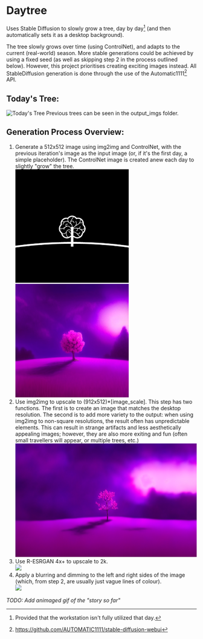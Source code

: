 # Daytree
Uses Stable Diffusion to slowly grow a tree, day by day[^1] (and then automatically sets it as a desktop background).

The tree slowly grows over time (using ControlNet), and adapts to the current (real-world) season. More stable generations could be achieved by using a fixed seed (as well as skipping step 2 in the process outlined below). However, this project prioritises creating exciting images instead. All StableDiffusion generation is done through the use of the Automatic1111[^2] API. 


## Today's Tree:
![Today's Tree](https://github.com/Yerren/Daytree/blob/main/output_imgs/desktop_img.bmp?raw=true)
Previous trees can be seen in the output_imgs folder.

## Generation Process Overview:
1) Generate a 512x512 image using img2img and ControlNet, with the previous iteration's image as the input image (or, if it's the first day, a simple placeholder). The ControlNet image is created anew each day to slightly "grow" the tree.\
   <img src="https://github.com/Yerren/Daytree/blob/main/controlnet_img_sketch.png?raw=true" height="300" /> <img src="https://github.com/Yerren/Daytree/blob/main/output_imgs/output_latest.png?raw=true" height="300" /> 
3) Use img2img to upscale to (912x512)*[image_scale]. This step has two functions. The first is to create an image that matches the desktop resolution. The second is to add more variety to the output: when using img2img to non-square resolutions, the result often has unpredictable elements. This can result in strange artifacts and less aesthetically appealing images; however, they are also more exiting and fun (often small travellers will appear, or multiple trees, etc.)\
   <img src="https://github.com/Yerren/Daytree/blob/main/output_imgs/lrg_output_latest.png?raw=true" height="300" /> 
5) Use R-ESRGAN 4x+ to upscale to 2k.\
   <img src="https://github.com/Yerren/Daytree/blob/main/output_imgs/2k_output_latest.png?raw=true" height="300" /> 
7) Apply a blurring and dimming to the left and right sides of the image (which, from step 2, are usually just vague lines of colour).\
   <img src="https://github.com/Yerren/Daytree/blob/main/output_imgs/blur_latest.bmp?raw=true" height="300" /> 

_TODO: Add animaged gif of the "story so far"_

[^1]: Provided that the workstation isn't fully utilized that day.
[^2]: https://github.com/AUTOMATIC1111/stable-diffusion-webui

